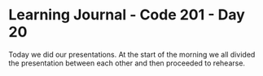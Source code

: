 # Learning Journal - Code 201 - Day 20

Today we did our presentations. At the start of the morning we all divided the presentation between each other and then proceeded to rehearse.
